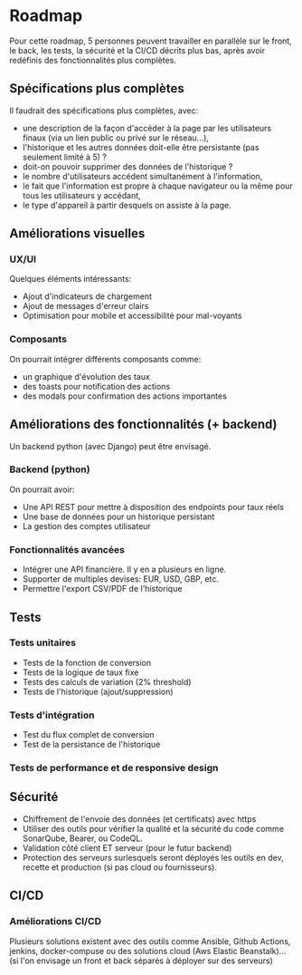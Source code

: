 # Roadmap

Pour cette roadmap, 5 personnes peuvent travailler en parallèle sur le front, le back, les tests, la sécurité et la CI/CD décrits plus bas, après avoir redéfinis des fonctionnalités plus complètes.

## Spécifications plus complètes 
Il faudrait des spécifications plus complètes, avec:
- une description de la façon d'accéder à la page par les utilisateurs finaux (via un lien public ou privé sur le réseau...), 
- l'historique et les autres données doit-elle être persistante (pas seulement limité à 5) ?
- doit-on pouvoir supprimer des données de l'historique ?
- le nombre d'utilisateurs accédent simultanément à l'information, 
- le fait que l'information est propre à chaque navigateur ou la même pour tous les utilisateurs y accédant,
- le type d'appareil à partir desquels on assiste à la page.

## Améliorations visuelles

### UX/UI
Quelques éléments intéressants:
- Ajout d'indicateurs de chargement
- Ajout de messages d'erreur clairs
- Optimisation pour mobile et accessibilité pour mal-voyants

### Composants
On pourrait intégrer différents composants comme:
- un graphique d'évolution des taux
- des toasts pour notification des actions
- des modals pour confirmation des actions importantes

## Améliorations des fonctionnalités (+ backend)

Un backend python (avec Django) peut être envisagé.

### Backend (python)
On pourrait avoir:
- Une API REST pour mettre à disposition des endpoints pour taux réels
- Une base de données pour un historique persistant
- La gestion des comptes utilisateur

### Fonctionnalités avancées
- Intégrer une API financière. Il y en a plusieurs en ligne.
- Supporter de multiples devises: EUR, USD, GBP, etc.
- Permettre l'export CSV/PDF de l'historique

## Tests

### Tests unitaires
- Tests de la fonction de conversion
- Tests de la logique de taux fixe
- Tests des calculs de variation (2% threshold)
- Tests de l'historique (ajout/suppression)

### Tests d'intégration
- Test du flux complet de conversion
- Test de la persistance de l'historique

### Tests de performance et de responsive design


## Sécurité
- Chiffrement de l'envoie des données (et certificats) avec https
- Utiliser des outils pour vérifier la qualité et la sécurité du code comme SonarQube, Bearer, ou CodeQL.
- Validation côté client ET serveur (pour le futur backend)
- Protection des serveurs surlesquels seront déployés les outils en dev, recette et production (si pas cloud ou fournisseurs).


## CI/CD

### Améliorations CI/CD

Plusieurs solutions existent avec des outils comme Ansible, Github Actions, jenkins, docker-compuse ou des solutions cloud (Aws Elastic Beanstalk)... (si l'on envisage un front et back séparés à déployer sur des serveurs)
